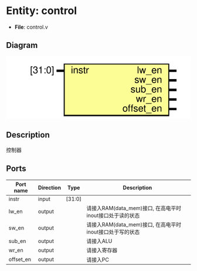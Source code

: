 # Entity: control 

- **File**: control.v
## Diagram

![Diagram](control.svg "Diagram")
## Description


 控制器

## Ports

| Port name | Direction | Type   | Description                            |
| --------- | --------- | ------ | -------------------------------------- |
| instr     | input     | [31:0] |                                        |
| lw_en     | output    |        | 请接入RAM(data_mem)接口, 在高电平时inout接口处于读的状态 |
| sw_en     | output    |        | 请接入RAM(data_mem)接口, 在高电平时inout接口处于写的状态 |
| sub_en    | output    |        | 请接入ALU                                 |
| wr_en     | output    |        | 请接入寄存器                                 |
| offset_en | output    |        | 请接入PC                                  |
